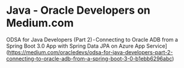 # Java - Oracle Developers on Medium.com
ODSA for Java Developers (Part 2) - Connecting to Oracle ADB from a Spring Boot 3.0 App with Spring Data JPA on Azure App Service](https://medium.com/oracledevs/odsa-for-java-developers-part-2-connecting-to-oracle-adb-from-a-spring-boot-3-0-b1ebb6296abc)
